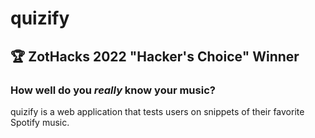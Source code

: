 # quizify

## :trophy: ZotHacks 2022 "Hacker's Choice" Winner

### How well do you *really* know your music?
quizify is a web application that tests users on snippets of their favorite Spotify music.

